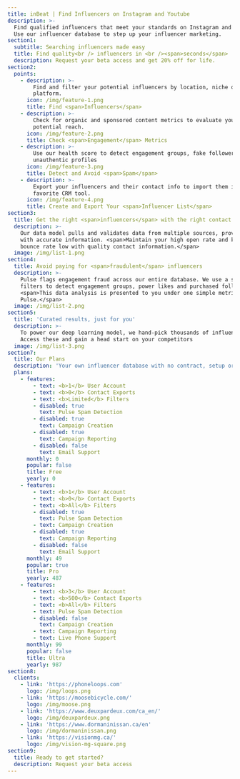 ```yaml
---
title: inBeat | Find Influencers on Instagram and Youtube
description: >-
  Find qualified influencers that meet your standards on Instagram and Youtube.
  Use our influencer database to step up your influencer marketing.
section1:
  subtitle: Searching influencers made easy
  title: Find quality<br /> influencers in <br /><span>seconds</span>
  description: Request your beta access and get 20% off for life.
section2:
  points:
    - description: >-
        Find and filter your potential influencers by location, niche or
        platform.
      icon: /img/feature-1.png
      title: Find <span>Influencers</span>
    - description: >-
        Check for organic and sponsored content metrics to evaluate your
        potential reach.
      icon: /img/feature-2.png
      title: Check <span>Engagement</span> Metrics
    - description: >-
        Use our health score to detect engagement groups, fake followers and
        unauthentic profiles
      icon: /img/feature-3.png
      title: Detect and Avoid <span>Spam</span>
    - description: >-
        Export your influencers and their contact info to import them in your
        favorite CRM tool.
      icon: /img/feature-4.png
      title: Create and Export Your <span>Influencer List</span>
section3:
  title: Get the right <span>influencers</span> with the right contact information
  description: >-
    Our data model pulls and validates data from multiple sources, providing you
    with accurate information. <span>Maintain your high open rate and keep your
    bounce rate low with quality contact information.</span>
  image: /img/list-1.png
section4:
  title: Avoid paying for <span>fraudulent</span> influencers
  description: >-
    Pulse flags engagement fraud across our entire database. We use a serie of
    filters to detect engagement groups, power likes and purchased followers.
    <span>This data analysis is presented to you under one simple metric:
    Pulse.</span>
  image: /img/list-2.png
section5:
  title: 'Curated results, just for you'
  description: >-
    To power our deep learning model, we hand-pick thousands of influencers.
    Access these and gain a head start on your competitors
  image: /img/list-3.png
section7:
  title: Our Plans
  description: 'Your own influencer database with no contract, setup or hidden fees'
  plans:
    - features:
        - text: <b>1</b> User Account
        - text: <b>0</b> Contact Exports
        - text: <b>Limited</b> Filters
        - disabled: true
          text: Pulse Spam Detection
        - disabled: true
          text: Campaign Creation
        - disabled: true
          text: Campaign Reporting
        - disabled: false
          text: Email Support
      monthly: 0
      popular: false
      title: Free
      yearly: 0
    - features:
        - text: <b>1</b> User Account
        - text: <b>0</b> Contact Exports
        - text: <b>All</b> Filters
        - disabled: true
          text: Pulse Spam Detection
        - text: Campaign Creation
        - disabled: true
          text: Campaign Reporting
        - disabled: false
          text: Email Support
      monthly: 49
      popular: true
      title: Pro
      yearly: 487
    - features:
        - text: <b>3</b> User Account
        - text: <b>500</b> Contact Exports
        - text: <b>All</b> Filters
        - text: Pulse Spam Detection
        - disabled: false
          text: Campaign Creation
        - text: Campaign Reporting
        - text: Live Phone Support
      monthly: 99
      popular: false
      title: Ultra
      yearly: 987
section8:
  clients:
    - link: 'https://phoneloops.com'
      logo: /img/loops.png
    - link: 'https://moosebicycle.com/'
      logo: /img/moose.png
    - link: 'https://www.deuxpardeux.com/ca_en/'
      logo: /img/deuxpardeux.png
    - link: 'https://www.dormaninissan.ca/en'
      logo: /img/dormaninissan.png
    - link: 'https://visionmg.ca/'
      logo: /img/vision-mg-square.png
section9:
  title: Ready to get started?
  description: Request your beta access
---
```


